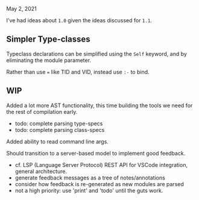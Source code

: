 May 2, 2021

I've had ideas about `1.0` given the ideas discussed for `1.1`.

## Simpler Type-classes

Typeclass declarations can be simplified using the `Self` keyword, and by
eliminating the module parameter.

Rather than use `=` like TID and VID, instead use `:-` to bind.

## WIP

Added a lot more AST functionality, this time building the tools we need for
the rest of compilation early.

- todo: complete parsing type-specs
- todo: complete parsing class-specs

Added ability to read command line args.

Should transition to a server-based model to implement good feedback.
- cf. LSP (Language Server Protocol) REST API for VSCode integration, general architecture.
- generate feedback messages as a tree of notes/annotations
- consider how feedback is re-generated as new modules are parsed
- not a high priority: use 'print' and 'todo' until the guts work.